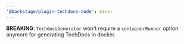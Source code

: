 ```yaml
---
'@backstage/plugin-techdocs-node': minor
---
```


**BREAKING**: `TechdocsGenerator` won't require a `containerRunner` option anymore for generating TechDocs in docker.
